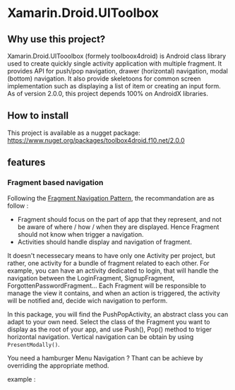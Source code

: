 # Xamarin.Droid.UIToolbox

## Why use this project?

Xamarin.Droid.UITooolbox (formely toolboox4droid) is Android class library used to create quickly single activity application with multiple fragment. It provides API for push/pop navigation, drawer (horizontal) navigation, modal (bottom) navigation. 
It also provide skeletoons for common screen implementation such as displaying a list of item or creating an input form.
As of version 2.0.0, this project depends 100% on AndroidX libraries.

## How to install

This project is available as a nugget package: https://www.nuget.org/packages/toolbox4droid.f10.net/2.0.0

## features

### Fragment based navigation

Following the [Fragment Navigation Pattern](https://www.toptal.com/android/android-fragment-navigation-pattern), the recommandation are as follow :
- Fragment should focus on the part of app that they represent, and not be aware of where / how / when they are displayed. Hence Fragment should not know when trigger a navigation.
- Activities should handle display and navigation of fragment.

It doesn't necessecary means to have only one Activity per project, but rather, one activity for a bundle of fragment related to each other. For example, you can have an activity dedicated to login, that will handle the navigation between the LoginFragment, SignupFragment, ForgottenPasswordFragment...
Each Fragment will be responsible to manage the view it contains, and when an action is triggered, the activity will be notified and, decide wich navigation to perform.

In this package, you will find the PushPopActivity, an abstract class you can adapt to your own need. Select the class of the Fragment you want to display as the root of your app, and use Push(), Pop() method to triger horizontal navigation. Vertical navigation can be obtain by using `PresentModally()`.

You need a hamburger Menu Navigation ? Thant can be achieve by overriding the appropriate method.

example : 


